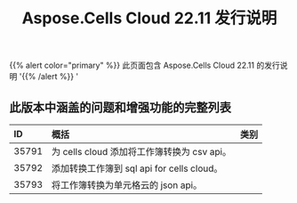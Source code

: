 ﻿---
title: Aspose.Cells Cloud 22.11 发行说明
second_title: Aspose.Cells Cloud Documen
type: docs
url: /zh/aspose-cells-cloud-22-11-release-notes/
description: Aspose.Cells Cloud 支持Excel 创建、转换、合并、拆分、保护、内部对象操作等
weight: 11
---
{{% alert color="primary" %}} 
此页面包含 Aspose.Cells Cloud 22.11 的发行说明
'{{% /alert %}} '
## **此版本中涵盖的问题和增强功能的完整列表**

|**ID**|**概括**|**类别**|
|:- |:- |:- |
|35791 |为 cells cloud 添加将工作簿转换为 csv api。|
|35792 |添加转换工作簿到 sql api for cells cloud。|
|35793 |将工作簿转换为单元格云的 json api。|
